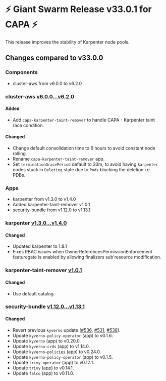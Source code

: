 # :zap: Giant Swarm Release v33.0.1 for CAPA :zap:

This release improves the stability of Karpenter node pools.

## Changes compared to v33.0.0

### Components

- cluster-aws from v6.0.0 to v6.2.0

### cluster-aws [v6.0.0...v6.2.0](https://github.com/giantswarm/cluster-aws/compare/v6.0.0...v6.2.0)

#### Added

- Add `capa-karpenter-taint-remover` to handle CAPA - Karpenter taint race condition.

#### Changed

- Change default consolidation time to 6 hours to avoid constant node rolling.
- Rename `capa-karpenter-taint-remover` app.
- Set `terminationGracePeriod` default to 30m, to avoid having `karpenter` nodes stuck in `Deleting` state due to `Pods` blocking the deletion i.e. PDBs.

### Apps

- karpenter from v1.3.0 to v1.4.0
- Added karpenter-taint-remover v1.0.1
- security-bundle from v1.12.0 to v1.13.1

### karpenter [v1.3.0...v1.4.0](https://github.com/giantswarm/karpenter-app/compare/v1.3.0...v1.4.0)

#### Changed

- Updated karpenter to 1.8.1
- Fixes RBAC issues when OwnerReferencesPermissionEnforcement featuregate is enabled by allowing finalizers sub'resource modification.

### karpenter-taint-remover [v1.0.1](https://github.com/giantswarm/capa-karpenter-taint-remover/releases/tag/v1.0.1)

#### Changed

- Use default catalog

### security-bundle [v1.12.0...v1.13.1](https://github.com/giantswarm/security-bundle/compare/v1.12.0...v1.13.1)

#### Changed

- Revert previous `kyverno` update ([#536](https://github.com/giantswarm/security-bundle/pull/536), [#531](https://github.com/giantswarm/security-bundle/pull/531), [#538](https://github.com/giantswarm/security-bundle/pull/538)).
- Update `kyverno-policy-operator` (app) to v0.1.6.
- Update `kyverno` (app) to v0.20.0.
- Update `kyverno-crds` (app) to v1.14.0.
- Update `kyverno-policies` (app) to v0.24.0.
- Update `kyverno-policy-operator` (app) to v0.1.5.
- Update `trivy-operator` (app) to v0.12.1.
- Update `trivy` (app) to v0.14.1.
- Update `falco` (app) to v0.11.0.
